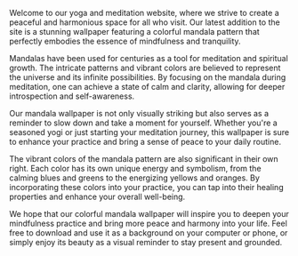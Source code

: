 <!--
Write me content for website with wallpaper "A colorful mandala pattern for a yoga or meditation website"
-->

<!--font:Montserrat-->

Welcome to our yoga and meditation website, where we strive to create a peaceful and harmonious space for all who visit. Our latest addition to the site is a stunning wallpaper featuring a colorful mandala pattern that perfectly embodies the essence of mindfulness and tranquility.

Mandalas have been used for centuries as a tool for meditation and spiritual growth. The intricate patterns and vibrant colors are believed to represent the universe and its infinite possibilities. By focusing on the mandala during meditation, one can achieve a state of calm and clarity, allowing for deeper introspection and self-awareness.

Our mandala wallpaper is not only visually striking but also serves as a reminder to slow down and take a moment for yourself. Whether you're a seasoned yogi or just starting your meditation journey, this wallpaper is sure to enhance your practice and bring a sense of peace to your daily routine.

The vibrant colors of the mandala pattern are also significant in their own right. Each color has its own unique energy and symbolism, from the calming blues and greens to the energizing yellows and oranges. By incorporating these colors into your practice, you can tap into their healing properties and enhance your overall well-being.

We hope that our colorful mandala wallpaper will inspire you to deepen your mindfulness practice and bring more peace and harmony into your life. Feel free to download and use it as a background on your computer or phone, or simply enjoy its beauty as a visual reminder to stay present and grounded.
